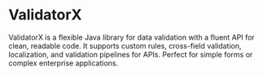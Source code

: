 # ValidatorX

ValidatorX is a flexible Java library for data validation with a fluent API for clean, readable code. It supports custom rules, cross-field validation, localization, and validation pipelines for APIs. Perfect for simple forms or complex enterprise applications.